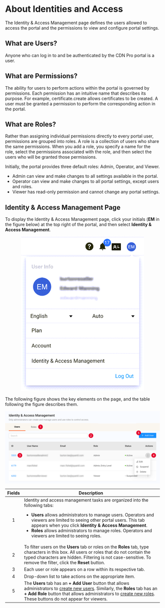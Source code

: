 # About Identities and Access

The Identity & Access Management page defines the users allowed to access the portal and the permissions to view and configure portal settings.


## What are Users?

Anyone who can log in to and be authenticated by the CDN Pro portal is a user.


## What are Permissions?

The ability for users to perform actions within the portal is governed by permissions. Each permission has an intuitive name that describes its purpose. For example, certificate.create allows certificates to be created. A user must be granted a permission to perform the corresponding action in the portal.


## What are Roles?

Rather than assigning individual permissions directly to every portal user, permissions are grouped into roles. A role is a collection of users who share the same permissions. When you add a role, you specify a name for the role, select the permissions associated with the role, and then select the users who will be granted those permissions.

Initially, the portal provides three default roles: Admin, Operator, and Viewer.

- Admin can view and make changes to all settings available in the portal.
- Operator can view and make changes to all portal settings, except users and roles.
- Viewer has read-only permission and cannot change any portal settings.

## Identity & Access Management Page

To display the Identity & Access Management page, click your initials (**EM** in the figure below) at the top right of the portal, and then select **Identity & Access Management**.

<p align=center><img src="/docs/resources/images/identities-and-access/iam-user-info.png" alt="select identity management page" width="400"></p>

The following figure shows the key elements on the page, and the table following the figure describes them.

<p align=center><img src="/docs/resources/images/identities-and-access/iam-w-numbers.png" alt="select identity management page" width="900"></p>


| **Fields** | **Description** |
| :----------: | --------------- |
| 1 | Identity and access management tasks are organized into the following tabs:<ul> <li>**Users** allows administrators to manage users. Operators and viewers are limited to seeing other portal users. This tab appears when you click **Identity & Access Management**. <li>**Roles** allows administrators to manage roles. Operators and viewers are limited to seeing roles.|
| 2 | To filter users on the **Users** tab or roles on the **Roles** tab, type characters in this box. All users or roles that do not contain the typed characters are hidden. Filtering is not case-sensitive. To remove the filter, click the **Reset** button.|
| 3 | Each user or role appears on a row within its respective tab.|
| 4 | Drop-down list to take actions on the appropriate item.|
| 5 | The **Users** tab has an **+ Add User** button that allows administrators to [create new users](</docs/portal/identities-and-access/managing-users.md>). Similarly, the **Roles** tab has an **+ Add Role** button that allows administrators to [create new roles](</docs/portal/identities-and-access/managing-roles.md>). These buttons do not appear for viewers.|

